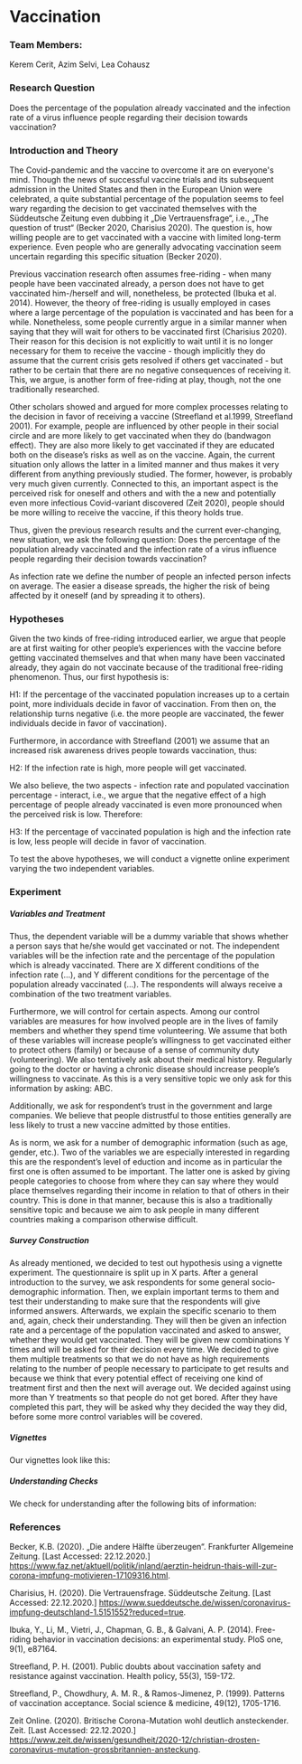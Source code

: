 # Vaccination

### Team Members: 
Kerem Cerit, Azim Selvi, Lea Cohausz

### Research Question 
Does the percentage of the population already vaccinated and the infection rate of a virus influence people regarding their decision towards vaccination?

### Introduction and Theory

The Covid-pandemic and the vaccine to overcome it are on everyone's mind. Though the news of successful vaccine trials and its subsequent admission in the United States and then in the European Union were celebrated, a quite substantial percentage of the population seems to feel wary regarding the decision to get vaccinated themselves with the Süddeutsche Zeitung even dubbing it „Die Vertrauensfrage“, i.e., „The question of trust“ (Becker 2020, Charisius 2020).  The question is, how willing people are to get vaccinated with a vaccine with limited long-term experience. Even people who are generally advocating vaccination seem uncertain regarding this specific situation (Becker 2020). 

 Previous vaccination research often assumes free-riding - when many people have been vaccinated already, a person does not have to get vaccinated him-/herself and will, nonetheless, be protected (Ibuka et al. 2014). However, the theory of free-riding is usually employed in cases where a large percentage of the population is vaccinated and has been for a while. Nonetheless, some people currently argue in a similar manner when saying that they will wait for others to be vaccinated first (Charisius 2020). Their reason for this decision is not explicitly to wait until it is no longer necessary for them to receive the vaccine - though implicitly they do assume that the current crisis gets resolved if others get vaccinated - but rather to be certain that there are no negative consequences of receiving it. This, we argue, is another form of free-riding at play, though, not the one traditionally researched.

Other scholars showed and argued for more complex processes relating to the decision in favor of  receiving a vaccine (Streefland et al.1999, Streefland 2001). For example, people are influenced by other people  in their social circle and are more likely to get vaccinated when they do (bandwagon effect). They are also more likely to get vaccinated if they are educated both on the disease’s risks as well as on the vaccine. Again, the current situation only allows the latter in a limited manner and thus makes it very different from anything previously studied. The former, however, is probably very much given currently. Connected to this, an important aspect is the perceived risk for oneself and others and with the a new and potentially even more infectious Covid-variant discovered (Zeit 2020), people should be more willing to receive the vaccine, if this theory holds true.

Thus, given the previous research results and the current ever-changing, new situation, we ask the following question: Does the percentage of the population already vaccinated and the infection rate of a virus influence people regarding their decision towards vaccination?

As infection rate we define the number of people an infected person infects on average. The easier a disease spreads, the higher the risk of being affected by it oneself (and by spreading it to others). 


### Hypotheses

Given the two kinds of free-riding introduced earlier, we argue that people are at first waiting for other people’s experiences with the vaccine before getting vaccinated themselves and that when many have been vaccinated already, they again do not vaccinate because of the traditional free-riding phenomenon. Thus, our first hypothesis is:

H1: If the percentage of the vaccinated population increases up to a certain point, more individuals decide in favor of vaccination. From then on, the relationship turns negative (i.e. the more people are vaccinated, the fewer individuals decide in favor of vaccination).

Furthermore, in accordance with Streefland (2001) we assume that an increased risk awareness drives people towards vaccination, thus:

H2: If the infection rate is high, more people will get vaccinated.

We also believe, the two aspects - infection rate and populated vaccination percentage - interact, i.e., we argue that the negative effect of a high percentage of people already vaccinated is even more pronounced when the perceived risk is low. Therefore:

H3: If the percentage of vaccinated population is high and the infection rate is low, less people will decide in favor of vaccination.

To test the above hypotheses, we will conduct a vignette online experiment varying the two independent variables.


### Experiment

##### Variables and Treatment

Thus, the dependent variable will be a dummy variable that shows whether a person says that he/she would get vaccinated or not. The independent variables will be the infection rate and the percentage of the population which is already vaccinated. There are X different conditions of the infection rate (…), and Y different conditions for the percentage of the population already vaccinated (…). The respondents will always receive a combination of the two treatment variables. 

Furthermore, we will control for certain aspects. Among our control variables are measures for how involved people are in the lives of family members and whether they spend time volunteering. We assume that both of these variables will increase people’s willingness to get vaccinated either to protect others (family) or because of a sense of community duty (volunteering). We also tentatively ask about their medical history. Regularly going to the doctor or having a chronic disease should increase people’s willingness to vaccinate. As this is a very sensitive topic we only ask for this information by asking: ABC.

Additionally, we ask for respondent’s trust in the government and large companies. We believe that people distrustful to those entities generally are less likely to trust a new vaccine admitted by those entities. 

As is norm, we ask for a number of demographic information (such as age, gender, etc.). Two of the variables we are especially interested in regarding this are the respondent’s level of eduction and income as in particular the first one is often assumed to be important. The latter one is asked by giving people categories to choose from where they can say where they would place themselves regarding their income in relation to that of others in their country. This is done in that manner, because this is also a traditionally sensitive topic and because we aim to ask people in many different countries making a comparison otherwise difficult.

##### Survey Construction

As already mentioned, we decided to test out hypothesis using a vignette experiment. The questionnaire is split up in X parts. After a general introduction to the survey, we ask respondents for some general socio-demographic information. Then, we explain important terms to them and test their understanding to make sure that the respondents will give informed answers. Afterwards, we explain the specific scenario to them and, again, check their understanding. They will then be given an infection rate and a percentage of the population vaccinated and asked to answer, whether they would get vaccinated. They will be given new combinations Y times and will be asked for their decision every time. We decided to give them multiple treatments so that we do not have as high requirements relating to the number of people necessary to participate to get results and because we think that every potential effect of receiving one kind of treatment first and then the next will average out. We decided against using more than Y treatments so that people do not get bored. After they have completed this part, they will be asked why they decided the way they did, before some more control variables will be covered. 

##### Vignettes

Our vignettes look like this:

##### Understanding Checks

We check for understanding after the following bits of information:


### References

Becker, K.B. (2020). „Die andere Hälfte überzeugen“. Frankfurter Allgemeine Zeitung. [Last Accessed:  22.12.2020.] https://www.faz.net/aktuell/politik/inland/aerztin-heidrun-thais-will-zur-corona-impfung-motivieren-17109316.html.

Charisius, H. (2020). Die Vertrauensfrage. Süddeutsche Zeitung. [Last Accessed:  22.12.2020.] https://www.sueddeutsche.de/wissen/coronavirus-impfung-deutschland-1.5151552?reduced=true.

Ibuka, Y., Li, M., Vietri, J., Chapman, G. B., & Galvani, A. P. (2014). Free-riding behavior in vaccination decisions: an experimental study. PloS one, 9(1), e87164.

Streefland, P. H. (2001). Public doubts about vaccination safety and resistance against vaccination. Health policy, 55(3), 159-172.

Streefland, P., Chowdhury, A. M. R., & Ramos-Jimenez, P. (1999). Patterns of vaccination acceptance. Social science & medicine, 49(12), 1705-1716.

Zeit Online. (2020). Britische Corona-Mutation wohl deutlich ansteckender. Zeit. [Last Accessed: 22.12.2020.] https://www.zeit.de/wissen/gesundheit/2020-12/christian-drosten-coronavirus-mutation-grossbritannien-ansteckung.
